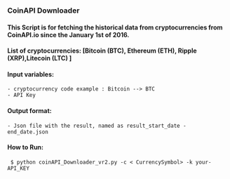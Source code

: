 ### CoinAPI Downloader

#### This Script is for fetching the historical data from cryptocurrencies from CoinAPI.io since the January 1st of 2016.
#### List of cryptocurrencies: [Bitcoin (BTC), Ethereum (ETH), Ripple (XRP),Litecoin (LTC) ]
#### Input variables: 
    - cryptocurrency code example : Bitcoin --> BTC
    - API Key
#### Output format:
    - Json file with the result, named as result_start_date - end_date.json

#### How to Run:
     $ python coinAPI_Downloader_vr2.py -c < CurrencySymbol> -k your-API_KEY